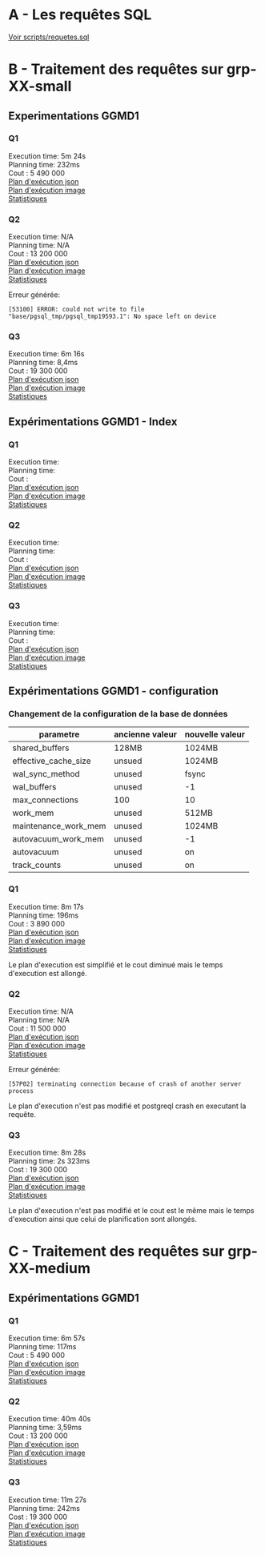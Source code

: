 # A - Les requêtes SQL

[Voir scripts/requetes.sql](scripts/requetes.sql)

# B - Traitement des requêtes sur grp-XX-small

## Experimentations GGMD1

### Q1
Execution time: 5m 24s  
Planning time: 232ms  
Cout : 5 490 000  
[Plan d'exécution json](plan_execution/small/q1/Q1_small_base_on_personne.json)  
[Plan d'exécution image](plan_execution/small/q1/Q1_small_base_on_personne.png)  
[Statistiques](plan_execution/small/q1/Q1_small_base_on_personne_stats.png)  

### Q2
Execution time: N/A  
Planning time: N/A  
Cout : 13 200 000  
[Plan d'exécution json](plan_execution/small/q2/Q2_small_base_on_personne.json)  
[Plan d'exécution image](plan_execution/small/q2/Q2_small_base_on_personne.png)  
[Statistiques](plan_execution/small/q2/Q2_small_base_on_personne_stats.png)  

Erreur générée:
```log
[53100] ERROR: could not write to file "base/pgsql_tmp/pgsql_tmp19593.1": No space left on device
```

### Q3
Execution time: 6m 16s  
Planning time: 8,4ms  
Cout : 19 300 000  
[Plan d'exécution json](plan_execution/small/q3/Q3_small_base_on_personne_clean.json)  
[Plan d'exécution image](plan_execution/small/q3/Q3_small_base_on_personne_clean.png)  
[Statistiques](plan_execution/small/q3/Q3_small_base_on_personne_clean_stats.png)  

## Expérimentations GGMD1 - Index 

### Q1
Execution time:   
Planning time:   
Cout :  
[Plan d'exécution json](plan_execution/small/q1/Q1_small_index_on_personne.json)  
[Plan d'exécution image](plan_execution/small/q1/Q1_small_index_on_personne.png)  
[Statistiques](plan_execution/small/q1/Q1_small_index_on_personne_stats.png)  

### Q2
Execution time:   
Planning time:   
Cout :  
[Plan d'exécution json](plan_execution/small/q2/Q2_small_index_on_personne.json)  
[Plan d'exécution image](plan_execution/small/q2/Q2_small_index_on_personne.png)  
[Statistiques](plan_execution/small/q2/Q2_small_index_on_personne_stats.png)  

### Q3
Execution time:   
Planning time:   
Cout :  
[Plan d'exécution json](plan_execution/small/q3/Q3_small_index_on_personne_clean.json)  
[Plan d'exécution image](plan_execution/small/q3/Q3_small_index_on_personne_clean.png)  
[Statistiques](plan_execution/small/q3/Q3_small_index_on_personne_stats_clean.png)  

## Expérimentations GGMD1 - configuration 

### Changement de la configuration de la base de données

| parametre | ancienne valeur | nouvelle valeur |
|-|-|-|
| shared_buffers | 128MB | 1024MB |
| effective_cache_size | unsued | 1024MB |
| wal_sync_method |unused | fsync |
| wal_buffers | unused | -1 |
| max_connections | 100 | 10 |
| work_mem | unused | 512MB |
| maintenance_work_mem | unused | 1024MB |
| autovacuum_work_mem | unused | -1 |
| autovacuum | unused | on |
| track_counts | unused | on |

### Q1
Execution time: 8m 17s  
Planning time: 196ms  
Cout : 3 890 000  
[Plan d'exécution json](plan_execution/small/q1/Q1_small_config_opti_on_personne.json)  
[Plan d'exécution image](plan_execution/small/q1/Q1_small_config_opti_on_personne.png)  
[Statistiques](plan_execution/small/q1/Q1_small_config_opti_on_personne_stats.png)  

Le plan d'execution est simplifié et le cout diminué mais le temps d'execution est allongé.

### Q2

Execution time: N/A  
Planning time: N/A  
Cout :  11 500 000  
[Plan d'exécution json](plan_execution/small/q2/Q2_small_config_opti_on_personne.json)  
[Plan d'exécution image](plan_execution/small/q2/Q2_small_config_opti_on_personne.png)  
[Statistiques](plan_execution/small/q2/Q2_small_config_opti_on_personne_stats.png)

Erreur générée:
```log
[57P02] terminating connection because of crash of another server process
```

Le plan d'execution n'est pas modifié et postgreql crash en executant la requête.

### Q3

Execution time: 8m 28s  
Planning time: 2s 323ms  
Cost : 19 300 000  
[Plan d'exécution json](plan_execution/small/q3/Q3_small_config_opti_on_personne_clean.json)  
[Plan d'exécution image](plan_execution/small/q3/Q3_small_config_opti_on_personne_clean.png)  
[Statistiques](plan_execution/small/q3/Q3_small_config_opti_on_personne_clean_stats.png)  

Le plan d'execution n'est pas modifié et le cout est le même mais le temps d'execution ainsi que celui de planification sont allongés.

# C - Traitement des requêtes sur grp-XX-medium

## Expérimentations GGMD1

### Q1
Execution time: 6m 57s  
Planning time: 117ms  
Cout : 5 490 000  
[Plan d'exécution json](plan_execution/medium/q1/Q1_medium_base_on_personne.json)  
[Plan d'exécution image](plan_execution/medium/q1/Q1_medium_base_on_personne.png)  
[Statistiques](plan_execution/medium/q1/Q1_medium_base_on_personne_stats.png)  

### Q2
Execution time: 40m 40s  
Planning time: 3,59ms  
Cout : 13 200 000  
[Plan d'exécution json](plan_execution/medium/q2/Q2_medium_base_on_personne.json)  
[Plan d'exécution image](plan_execution/medium/q2/Q2_medium_base_on_personne.png)  
[Statistiques](plan_execution/medium/q2/Q2_medium_base_on_personne_stats.png)  

### Q3
Execution time: 11m 27s  
Planning time: 242ms  
Cost : 19 300 000  
[Plan d'exécution json](plan_execution/medium/q3/Q3_medium_base_on_personne_clean.json)  
[Plan d'exécution image](plan_execution/medium/q3/Q3_medium_base_on_personne_clean.png)  
[Statistiques](plan_execution/medium/q3/Q3_medium_base_on_personne_clean_stats.png)  
